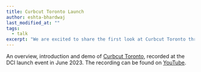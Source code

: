```yaml
---
title: Curbcut Toronto Launch
author: eshta-bhardwaj
last_modified_at: ""
tags: 
  - talk
excerpt: "We are excited to share the first look at Curbcut Toronto through a short workshop showcasing its map-based spatial and analytical features. See full post for the link to the recorded talk."
---
```


An overview, introduction and demo of [Curbcut Toronto](https://toronto.curbcut.ca/), recorded at the DCI launch event in June 2023.
The recording can be found on [YouTube](https://youtu.be/hNwKTmo9WHA?si=QfEbFMtZXF1v9xRY). 
